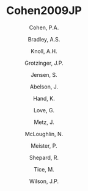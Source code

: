 ---
title: Cohen2009JP
author: 
	- Cohen, P.A. 
	- Bradley, A.S. 
	- Knoll, A.H.  
	- Grotzinger, J.P. 
	- Jensen, S. 
	- Abelson, J. 
	- Hand, K. 
	- Love, G. 
	- Metz, J. 
	- McLoughlin, N. 
	- Meister, P. 
	- Shepard, R. 
	- Tice, M. 
	- Wilson, J.P. 
pubtitle:  "Tubular compression fossils from the Ediacaran Nama Group, Namibia"
journal: journal of Paleontology 
year: 2009
category: publication
---